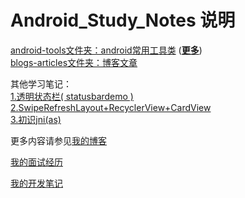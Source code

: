 # Android_Study_Notes 说明
[android-tools文件夹：android常用工具类](https://github.com/txadf/Android_Study_Notes/tree/master/android-tools)               ([**更多**](https://github.com/txadf/Lazy))<br>
[blogs-articles文件夹：博客文章](https://github.com/txadf/Android_Study_Notes/tree/master/blogs-articles)<br>

其他学习笔记：<br>
[1.透明状态栏( statusbardemo )](https://github.com/txadf/StudyDemoForAndroid/blob/master/statusbardemo/README.md)
<br>[2.SwipeRefreshLayout+RecyclerView+CardView](https://github.com/txadf/StudyDemoForAndroid/blob/master/swrvdemo/README.md)<br> 
[3.初识jni(as)](https://github.com/txadf/Android_Study_Notes/blob/master/as%E4%B8%AD%E4%BD%BF%E7%94%A8jni.md)


更多内容请参见[我的博客](http://imtianx.cn/)

[我的面试经历](/android_interview_questions.md)

[我的开发笔记](/android_development_skills.md)
